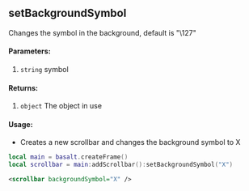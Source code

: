 ## setBackgroundSymbol
Changes the symbol in the background, default is "\127"

#### Parameters: 
1. `string` symbol

#### Returns:
1. `object` The object in use

#### Usage:
* Creates a new scrollbar and changes the background symbol to X
```lua
local main = basalt.createFrame()
local scrollbar = main:addScrollbar():setBackgroundSymbol("X")
```
```xml
<scrollbar backgroundSymbol="X" />
```